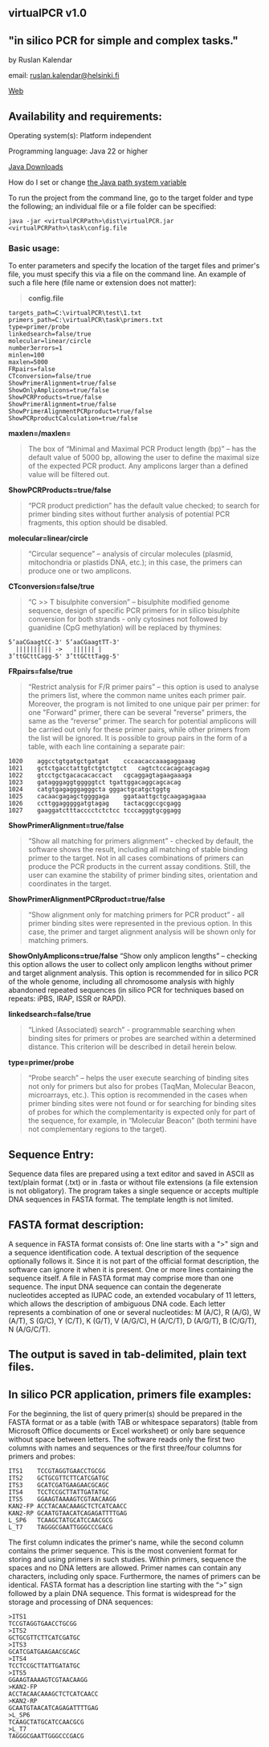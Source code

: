 ## virtualPCR v1.0
## "in silico PCR for simple and complex tasks."
by Ruslan Kalendar 

email: ruslan.kalendar@helsinki.fi

[Web](https://primerdigital.com/tools/)

## Availability and requirements:

Operating system(s): Platform independent

Programming language: Java 22 or higher

[Java Downloads](https://www.oracle.com/java/technologies/downloads/)


How do I set or change [the Java path system variable](https://www.java.com/en/download/help/path.html)


To run the project from the command line, go to the target folder and type the following; an individual file or a file folder can be specified:

```java -jar <virtualPCRPath>\dist\virtualPCR.jar <virtualPCRPath>\task\config.file ```

### Basic usage: 
To enter parameters and specify the location of the target files and primer's file, you must specify this via a file on the command line. An example of such a file here (file name or extension does not matter):

> **config.file**
```
targets_path=C:\virtualPCR\test\1.txt
primers_path=C:\virtualPCR\task\primers.txt
type=primer/probe
linkedsearch=false/true
molecular=linear/circle
number3errors=1
minlen=100
maxlen=5000 
FRpairs=false
CTconversion=false/true
ShowPrimerAlignment=true/false
ShowOnlyAmplicons=true/false
ShowPCRProducts=true/false
ShowPrimerAlignment=true/false
ShowPrimerAlignmentPCRproduct=true/false 
ShowPCRproductCalculation=true/false
```

 
**maxlen=/maxlen=**
> The box of “Minimal and Maximal PCR Product length (bp)” – has the default value of 5000 bp, allowing the user to define the maximal size of the expected PCR product. Any amplicons larger than a defined value will be filtered out. 

**ShowPCRProducts=true/false**
> “PCR product prediction” has the default value checked; to search for primer binding sites without further analysis of potential PCR fragments, this option should be disabled.

**molecular=linear/circle**
>“Circular sequence” – analysis of circular molecules (plasmid, mitochondria or plastids DNA, etc.); in this case, the primers can produce one or two amplicons.

**CTconversion=false/true**
> “C >> T bisulphite conversion” – bisulphite modified genome sequence, design of specific PCR primers for in silico bisulphite conversion for both strands - only cytosines not followed by guanidine (CpG methylation) will be replaced by thymines:
```
5’aaCGaagtCC-3' 5’aaCGaagtTT-3'
  |||||||||| ->   |||||| |
3’ttGCttCagg-5' 3’ttGCttTagg-5'
```
**FRpairs=false/true**
> “Restrict analysis for F/R primer pairs” – this option is used to analyse the primers list, where the common name unites each primer pair. Moreover, the program is not limited to one unique pair per primer: for one "Forward" primer, there can be several "reverse" primers, the same as the “reverse” primer. The search for potential amplicons will be carried out only for these primer pairs, while other primers from the list will be ignored. It is possible to group pairs in the form of a table, with each line containing a separate pair:
```
1020	aggcctgtgatgctgatgat	cccaacaccaaagaggaaag
1021	gctctgacctattgtctgtctgtct	cagtctccacagcagcagag
1022	gtcctgctgacacacaccact	cgcaggagtagaagaaaga
1023	gatagggaggtgggggtct	tgattggacaggcagcacag
1024	catgtgagagggagggcta	gggactgcatgctggtg
1025	cacaacgagagctggggaga	ggataattgctgcaagagagaaa
1026	ccttggagggggatgtagag	tactacggccgcgagg
1027	gaaggatctttacccctctctcc	tcccagggtgcggagg
```

**ShowPrimerAlignment=true/false**
> “Show all matching for primers alignment” - checked by default, the software shows the result, including all matching of stable binding primer to the target. Not in all cases combinations of primers can produce the PCR products in the current assay conditions. Still, the user can examine the stability of primer binding sites, orientation and coordinates in the target.

**ShowPrimerAlignmentPCRproduct=true/false** 
> “Show alignment only for matching primers for PCR product” - all primer binding sites were represented in the previous option. In this case, the primer and target alignment analysis will be shown only for matching primers.

**ShowOnlyAmplicons=true/false**
“Show only amplicon lengths” – checking this option allows the user to collect only amplicon lengths without primer and target alignment analysis. This option is recommended for in silico PCR of the whole genome, including all chromosome analysis with highly abandoned repeated sequences (in silico PCR for techniques based on repeats: iPBS, IRAP, ISSR or RAPD).

**linkedsearch=false/true**
> “Linked (Associated) search” - programmable searching when binding sites for primers or probes are searched within a determined distance. This criterion will be described in detail herein below.

**type=primer/probe**
> “Probe search” – helps the user execute searching of binding sites not only for primers but also for probes (TaqMan, Molecular Beacon, microarrays, etc.). This option is recommended in the cases when primer binding sites were not found or for searching for binding sites of probes for which the complementarity is expected only for part of the sequence, for example, in “Molecular Beacon” (both termini have not complementary regions to the target).

 


## Sequence Entry:

Sequence data files are prepared using a text editor and saved in ASCII as text/plain format (.txt) or in .fasta or without file extensions (a file extension is not obligatory). The program takes a single sequence or accepts multiple DNA sequences in FASTA format. The template length is not limited.

## FASTA format description:
A sequence in FASTA format consists of:
One line starts with a ">" sign and a sequence identification code. A textual description of the sequence optionally follows it. Since it is not part of the official format description, the software can ignore it when it is present.
One or more lines containing the sequence itself. A file in FASTA format may comprise more than one sequence.
The input DNA sequence can contain the degenerate nucleotides accepted as IUPAC code, an extended vocabulary of 11 letters, which allows the description of ambiguous DNA code. Each letter represents a combination of one or several nucleotides: M (A/C), R (A/G), W (A/T), S (G/C), Y (C/T), K (G/T), V (A/G/C), H (A/C/T), D (A/G/T), B (C/G/T), N (A/G/C/T).


## The output is saved in tab-delimited, plain text files. 


## In silico PCR application, primers file examples:

For the beginning, the list of query primer(s) should be prepared in the FASTA format or as a table (with TAB or whitespace separators) (table from Microsoft Office documents or Excel worksheet) or only bare sequence without space between letters. The software reads only the first two columns with names and sequences or the first three/four columns for primers and probes:

```
ITS1	TCCGTAGGTGAACCTGCGG
ITS2	GCTGCGTTCTTCATCGATGC
ITS3	GCATCGATGAAGAACGCAGC
ITS4	TCCTCCGCTTATTGATATGC
ITS5	GGAAGTAAAAGTCGTAACAAGG
KAN2-FP	ACCTACAACAAAGCTCTCATCAACC
KAN2-RP	GCAATGTAACATCAGAGATTTTGAG
L_SP6	TCAAGCTATGCATCCAACGCG
L_T7	TAGGGCGAATTGGGCCCGACG
```
The first column indicates the primer's name, while the second column contains the primer sequence. This is the most convenient format for storing and using primers in such studies. Within primers, sequence the spaces and no DNA letters are allowed. Primer names can contain any characters, including only space. Furthermore, the names of primers can be identical.
FASTA format has a description line starting with the “>” sign followed by a plain DNA sequence. This format is widespread for the storage and processing of DNA sequences:
```
>ITS1 
TCCGTAGGTGAACCTGCGG
>ITS2 
GCTGCGTTCTTCATCGATGC
>ITS3 
GCATCGATGAAGAACGCAGC
>ITS4 
TCCTCCGCTTATTGATATGC
>ITS5 
GGAAGTAAAAGTCGTAACAAGG
>KAN2-FP 
ACCTACAACAAAGCTCTCATCAACC
>KAN2-RP 
GCAATGTAACATCAGAGATTTTGAG
>L_SP6 
TCAAGCTATGCATCCAACGCG
>L_T7 
TAGGGCGAATTGGGCCCGACG
```


